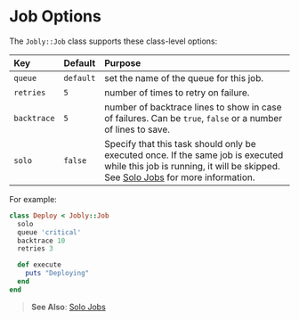 # Job Options

The `Jobly::Job` class supports these class-level options:

| Key | Default | Purpose |
| :--- | :--- | :--- |
| `queue` | `default` | set the name of the queue for this job. |
| `retries` | `5` | number of times to retry on failure. |
| `backtrace` | `5` | number of backtrace lines to show in case of failures. Can be `true`, `false` or a number of lines to save. |
| `solo` | `false` | Specify that this task should only be executed once. If the same job is executed while this job is running, it will be skipped. See [Solo Jobs](solo-jobs.md) for more information. |

For example:

```ruby
class Deploy < Jobly::Job
  solo
  queue 'critical'
  backtrace 10
  retries 3

  def execute
    puts "Deploying"
  end
end
```

> <i class='fa fa-arrow-right'></i> **See Also**: [Solo Jobs](solo-jobs.md)

